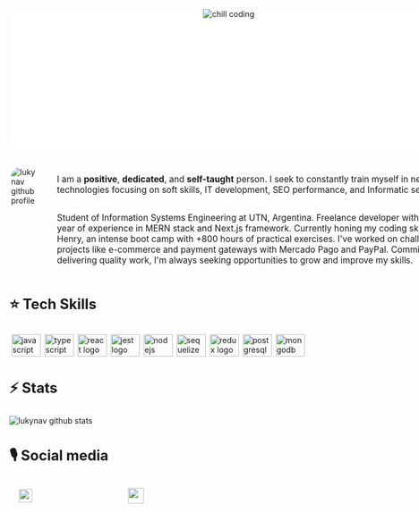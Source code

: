 <main>
    <header>
        <img 
            src='https://camo.githubusercontent.com/5ddf73ad3a205111cf8c686f687fc216c2946a75005718c8da5b837ad9de78c9/68747470733a2f2f7468756d62732e6766796361742e636f6d2f4576696c4e657874446576696c666973682d736d616c6c2e676966'
            alt='chill coding'
        />
    </header>
    <section class='profile'>
        <img
            class='pic__profile'
            src='https://unavatar.io/github/lukynav'
            alt='lukynav github profile'
        />
        <div class='about__profile'>
            <p>
            I am a <b>positive</b>, <b>dedicated</b>, and <b>self-taught</b> person. I seek to constantly train myself in new technologies focusing on soft skills, IT development, SEO performance, and Informatic security.
            </p>
            <p>
            Student of Information Systems Engineering at UTN, Argentina. Freelance developer with +1 year of experience in MERN stack and Next.js framework. Currently honing my coding skills at Henry, an intense boot camp with +800 hours of practical exercises. I've worked on challenging projects like e-commerce and payment gateways with Mercado Pago and PayPal. Committed to delivering quality work, I'm always seeking opportunities to grow and improve my skills.
            </p>
        </div>
    </section>
    <h3>⭐️ Tech Skills</h3>
    <section class='tech__skills'>
        <img src="https://cdn.jsdelivr.net/gh/devicons/devicon/icons/javascript/javascript-original.svg" height="40" width="52" alt="javascript logo"  />
        <img src="https://cdn.jsdelivr.net/gh/devicons/devicon/icons/typescript/typescript-original.svg" height="40" width="52" alt="typescript logo"  />
        <img src="https://cdn.jsdelivr.net/gh/devicons/devicon/icons/react/react-original.svg" height="40" width="52" alt="react logo"  />
        <img src="https://cdn.jsdelivr.net/gh/devicons/devicon/icons/jest/jest-plain.svg" height="40" width="52" alt="jest logo"  />
        <img src="https://cdn.jsdelivr.net/gh/devicons/devicon/icons/nodejs/nodejs-original.svg" height="40" width="52" alt="nodejs logo"  />
        <img src="https://cdn.jsdelivr.net/gh/devicons/devicon/icons/sequelize/sequelize-original.svg" height="40" width="52" alt="sequelize logo"  />
        <img src="https://cdn.jsdelivr.net/gh/devicons/devicon/icons/redux/redux-original.svg" height="40" width="52" alt="redux logo"  />
        <img src="https://cdn.jsdelivr.net/gh/devicons/devicon/icons/postgresql/postgresql-original.svg" height="40" width="52" alt="postgresql logo"  />
        <img src="https://cdn.jsdelivr.net/gh/devicons/devicon/icons/mongodb/mongodb-original.svg" height="40" width="52" alt="mongodb logo"  />
    </section>
    <h3>⚡️ Stats</h3>
    <img
        src='https://github-readme-streak-stats.herokuapp.com/?user=lukynav&theme=dark&card_width=900&hide_border=true&border_radius=18'
        alt='lukynav github stats'
    />
    <h3>🎙️ Social media</h3>
    <section class='social__box'>
        <a href='https://www.linkedin.com/in/lucasnav/'>
            <img src="https://raw.githubusercontent.com/maurodesouza/profile-readme-generator/master/src/assets/icons/social/linkedin/default.svg" width="24" height="24" alt="linkedin logo"  />
            Lucas Navarro
        </a>
        <a href='https://discordapp.com/users/586968018441994250'>
            <img src="https://raw.githubusercontent.com/maurodesouza/profile-readme-generator/master/src/assets/icons/social/discord/default.svg" width="28" height="28" alt="discord logo"  />
            Lukynav#5925
        </a>
    </section>
</main>

<style>
    main{
        width: 56em;
        margin: auto;
    }
    header{
        width: 56em;
        border-radius:18px;
        height: 18em;
        background-color:#fff;
        display: flex;
        justify-content: center;
        margin-bottom: 2em;
    }
    .pic__profile{
        max-width: 8em;
        max-height: 8em;
        border-radius: 18px;
        border: .25em solid #fff;
    }
    .about__profile{
        display: flex;
        flex-direction: column;
        font-size: 1.1em;
    }
    .profile{
        display: flex;
        gap: 2em;
        margin-bottom:1em;
    }
    h3{
        font-size:1.8em;
        font-weight: bold;
    }
    .tech__skills{
        display: flex;
        gap: .5em;
        margin-bottom: 2em;
        padding: .25em
    }
    a{
        color: #fff;
        font-size: 1.2em;
        padding: .5em;
        display: flex;
        justify-content: center;
        align-items: center;
        gap: .5em;
        padding: .5em 1em;
    }
    
    a:hover{
       color: #fff;
       background-color:#0f172a;
       border-radius: 18px;
       text-decoration: none;
    }
    .social__box{
        display:flex;
        gap: 1em;
    }
</style>
